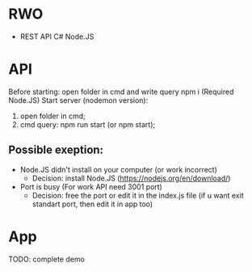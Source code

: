 
# RWO
* REST API C# Node.JS
# API 
Before starting: open folder in cmd and write query npm i (Required Node.JS)
Start server (nodemon version): 
1. open folder in cmd;
2. cmd query: npm run start (or npm start);
## Possible exeption:
+ Node.JS didn't install on your computer (or work incorrect)
  * Decision: install Node.JS (https://nodejs.org/en/download/)
+ Port is busy (For work API need 3001 port)
  * Decision: free the port or edit it in the index.js file (if u want exit standart port, then edit it in app too)
# App
TODO: complete demo
